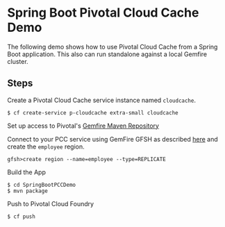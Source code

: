 # Spring Boot Pivotal Cloud Cache Demo

The following demo shows how to use Pivotal Cloud Cache from a Spring Boot application.  This also can run standalone against a local Gemfire cluster.


## Steps 

Create a Pivotal Cloud Cache service instance named `cloudcache`.

```
$ cf create-service p-cloudcache extra-small cloudcache
```

Set up access to Pivotal's [Gemfire Maven Repository](https://gemfire.docs.pivotal.io/gemfire/getting_started/installation/obtain_gemfire_maven.html)


Connect to your PCC service using GemFire GFSH as described [here](https://docs.pivotal.io/p-cloud-cache/1-0/developer.html) and create the `employee` region.

```
gfsh>create region --name=employee --type=REPLICATE
```
Build the App
```
$ cd SpringBootPCCDemo
$ mvn package
```

Push to Pivotal Cloud Foundry

```
$ cf push
```

